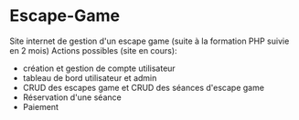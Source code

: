 # Escape-Game

Site internet de gestion d'un escape game (suite à la formation PHP suivie en 2 mois)
Actions possibles (site en cours):
 - création et gestion de compte utilisateur
 - tableau de bord utilisateur et admin
 - CRUD des escapes game et CRUD des séances d'escape game
 - Réservation d'une séance
 - Paiement
 
